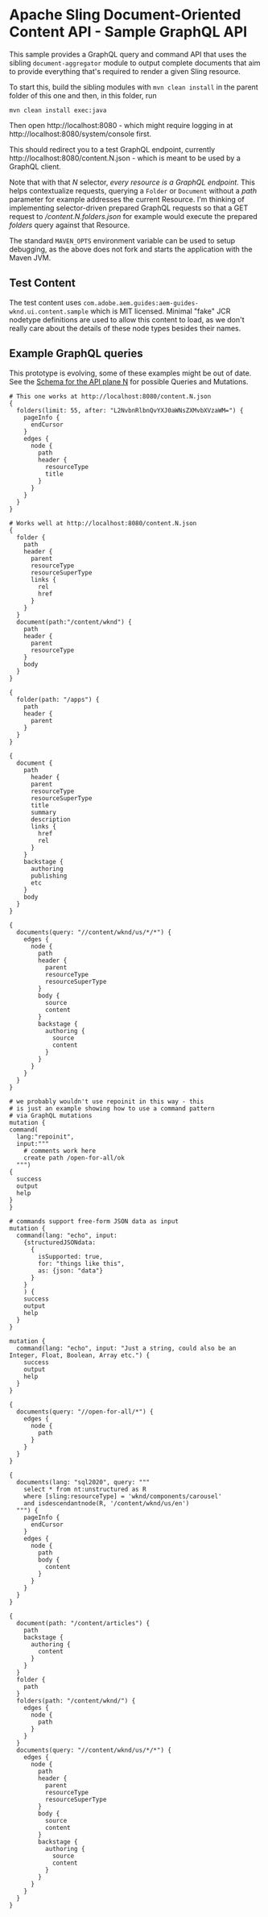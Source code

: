 # Apache Sling Document-Oriented Content API - Sample GraphQL API

This sample provides a GraphQL query and command API that uses the sibling `document-aggregator` module
to output complete documents that aim to provide everything that's required to render a given Sling resource.

To start this, build the sibling modules with `mvn clean install` in the parent folder
of this one and then, in this folder, run

    mvn clean install exec:java

Then open http://localhost:8080 - which might require logging in
at http://localhost:8080/system/console first.

This should redirect you to a test GraphQL endpoint, currently 
http://localhost:8080/content.N.json - which is meant to be used by a GraphQL client.

Note that with that _N_ selector, _every resource is a GraphQL endpoint_. This helps contextualize
requests, querying a `Folder` or `Document` without a _path_ parameter for example addresses
the current Resource. I'm thinking of implementing selector-driven prepared GraphQL requests
so that a GET request to _/content.N.folders.json_ for example would execute the prepared
_folders_ query against that Resource.

The standard `MAVEN_OPTS` environment variable can be used to setup
debugging, as the above does not fork and starts the application with
the Maven JVM.

## Test Content

The test content uses `com.adobe.aem.guides:aem-guides-wknd.ui.content.sample` which is MIT
licensed. Minimal "fake" JCR nodetype definitions are used to allow this content to load, as
we don't really care about the details of these node types besides their names.

## Example GraphQL queries

This prototype is evolving, some of these examples might be out of date. See the
[Schema for the API plane N](src/main/resources/schemas/default/N.GQLschema.jsp) for possible Queries and Mutations.

    # This one works at http://localhost:8080/content.N.json
    {
      folders(limit: 55, after: "L2NvbnRlbnQvYXJ0aWNsZXMvbXVzaWM=") {
        pageInfo {
          endCursor
        }
        edges {
          node {
            path
            header {
              resourceType
              title
            }
          }
        }
      }
    }

    # Works well at http://localhost:8080/content.N.json
    {
      folder {
        path
        header {
          parent
          resourceType
          resourceSuperType
          links {
            rel
            href
          }
        }
      }
      document(path:"/content/wknd") {
        path
        header {
          parent
          resourceType
        }
        body
      }
    }

    {
      folder(path: "/apps") {
        path
        header {
          parent
        }
      }
    }

    {
      document {
        path
          header {
          parent
          resourceType
          resourceSuperType
          title
          summary
          description
          links {
            href
            rel
          }
        }
        backstage {
          authoring
          publishing
          etc
        }
        body
      }
    }

    {
      documents(query: "//content/wknd/us/*/*") {
        edges {
          node {
            path
            header {
              parent
              resourceType
              resourceSuperType
            }
            body {
              source
              content
            }
            backstage {
              authoring {
                source
                content
              }
            }
          }
        }
      }
    }

    # we probably wouldn't use repoinit in this way - this
    # is just an example showing how to use a command pattern
    # via GraphQL mutations
    mutation {
    command(
      lang:"repoinit",
      input:"""
        # comments work here
        create path /open-for-all/ok
      """)
    {
      success
      output
      help
    }
    }

    # commands support free-form JSON data as input
    mutation {
      command(lang: "echo", input: 
        {structuredJSONdata: 
          {
            isSupported: true, 
            for: "things like this", 
            as: {json: "data"}
          }
        }
      	) {
        success
        output
        help
      }
    }

    mutation {
      command(lang: "echo", input: "Just a string, could also be an Integer, Float, Boolean, Array etc.") {
        success
        output
        help
      }
    }

    {
      documents(query: "//open-for-all/*") {
        edges {
          node {
            path
          }
        }
      }
    }

    {
      documents(lang: "sql2020", query: """
        select * from nt:unstructured as R
        where [sling:resourceType] = 'wknd/components/carousel'
        and isdescendantnode(R, '/content/wknd/us/en')
      """) {
        pageInfo {
          endCursor
        }
        edges {
          node {
            path
            body {
              content
            }
          }
        }
      }
    }

    {
      document(path: "/content/articles") {
        path
        backstage {
          authoring {
            content
          }
        }
      }
      folder {
        path
      }
      folders(path: "/content/wknd/") {
        edges {
          node {
            path
          }
        }
      }
      documents(query: "//content/wknd/us/*/*") {
        edges {
          node {
            path
            header {
              parent
              resourceType
              resourceSuperType
            }
            body {
              source
              content
            }
            backstage {
              authoring {
                source
                content
              }
            }
          }
        }
      }
    }
